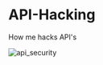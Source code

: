 # API-Hacking
How me hacks API's


![api_security](https://github.com/altamish1994/API-Hacking/assets/13089655/b7a2d58e-c740-4888-8fbe-e89b03d9ea5d)
